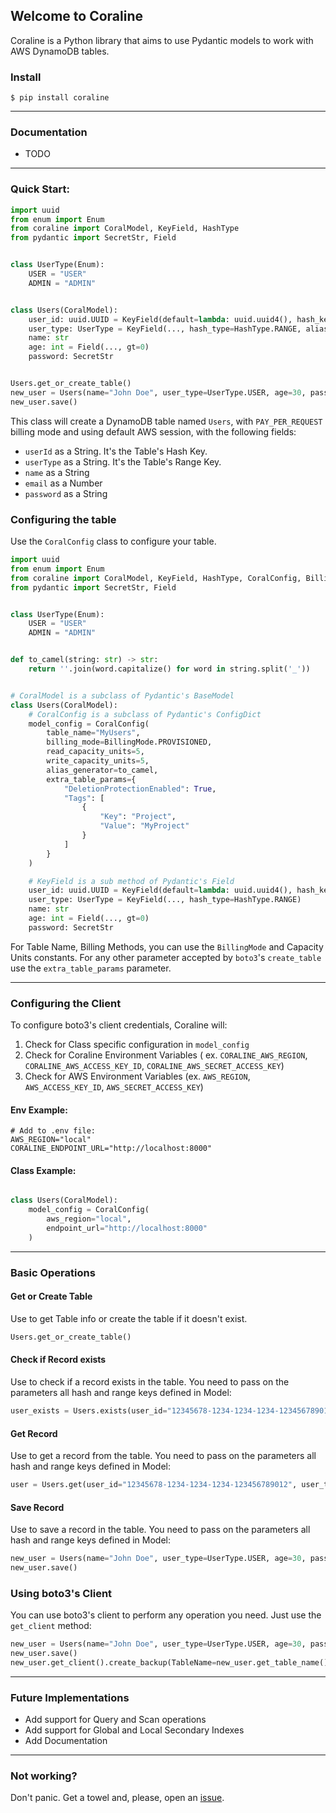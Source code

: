 ## Welcome to Coraline

Coraline is a Python library that aims to use Pydantic models to work with AWS DynamoDB tables.

### Install

```shell
$ pip install coraline
```

---

### Documentation

* TODO

---

### Quick Start:

```python
import uuid
from enum import Enum
from coraline import CoralModel, KeyField, HashType
from pydantic import SecretStr, Field


class UserType(Enum):
    USER = "USER"
    ADMIN = "ADMIN"


class Users(CoralModel):
    user_id: uuid.UUID = KeyField(default=lambda: uuid.uuid4(), hash_key=HashType.HASH, alias="userId")
    user_type: UserType = KeyField(..., hash_type=HashType.RANGE, alias="userType")
    name: str
    age: int = Field(..., gt=0)
    password: SecretStr


Users.get_or_create_table()
new_user = Users(name="John Doe", user_type=UserType.USER, age=30, password="123456")
new_user.save()
```

This class will create a DynamoDB table named `Users`, with `PAY_PER_REQUEST` billing mode and using default AWS
session, with the following fields:

* `userId` as a String. It's the Table's Hash Key.
* `userType` as a String. It's the Table's Range Key.
* `name` as a String
* `email` as a Number
* `password` as a String

### Configuring the table

Use the `CoralConfig` class to configure your table.

```python
import uuid
from enum import Enum
from coraline import CoralModel, KeyField, HashType, CoralConfig, BillingMode
from pydantic import SecretStr, Field


class UserType(Enum):
    USER = "USER"
    ADMIN = "ADMIN"


def to_camel(string: str) -> str:
    return ''.join(word.capitalize() for word in string.split('_'))


# CoralModel is a subclass of Pydantic's BaseModel
class Users(CoralModel):
    # CoralConfig is a subclass of Pydantic's ConfigDict
    model_config = CoralConfig(
        table_name="MyUsers",
        billing_mode=BillingMode.PROVISIONED,
        read_capacity_units=5,
        write_capacity_units=5,
        alias_generator=to_camel,
        extra_table_params={
            "DeletionProtectionEnabled": True,
            "Tags": [
                {
                    "Key": "Project",
                    "Value": "MyProject"
                }
            ]
        }
    )

    # KeyField is a sub method of Pydantic's Field
    user_id: uuid.UUID = KeyField(default=lambda: uuid.uuid4(), hash_key=HashType.HASH)
    user_type: UserType = KeyField(..., hash_type=HashType.RANGE)
    name: str
    age: int = Field(..., gt=0)
    password: SecretStr
```

For Table Name, Billing Methods, you can use the `BillingMode` and Capacity Units constants. For any other parameter
accepted by `boto3`'s `create_table` use the `extra_table_params` parameter.

---

### Configuring the Client

To configure boto3's client credentials, Coraline will:

1. Check for Class specific configuration in `model_config`
2. Check for Coraline Environment Variables (
   ex. `CORALINE_AWS_REGION`, `CORALINE_AWS_ACCESS_KEY_ID`, `CORALINE_AWS_SECRET_ACCESS_KEY`)
3. Check for AWS Environment Variables (ex. `AWS_REGION`, `AWS_ACCESS_KEY_ID`, `AWS_SECRET_ACCESS_KEY`)

#### Env Example:
```dotenv
# Add to .env file:
AWS_REGION="local"
CORALINE_ENDPOINT_URL="http://localhost:8000"
```

#### Class Example:
```python

class Users(CoralModel):
    model_config = CoralConfig(
        aws_region="local",
        endpoint_url="http://localhost:8000"
    )
```

---

### Basic Operations

#### Get or Create Table
Use to get Table info or create the table if it doesn't exist.

```python
Users.get_or_create_table()
```

#### Check if Record exists
Use to check if a record exists in the table. You need to pass on the parameters all hash and range keys defined in Model:

```python
user_exists = Users.exists(user_id="12345678-1234-1234-1234-123456789012", user_type=UserType.USER)
```

#### Get Record
Use to get a record from the table. You need to pass on the parameters all hash and range keys defined in Model:

```python
user = Users.get(user_id="12345678-1234-1234-1234-123456789012", user_type=UserType.USER)
```

#### Save Record
Use to save a record in the table. You need to pass on the parameters all hash and range keys defined in Model:

```python
new_user = Users(name="John Doe", user_type=UserType.USER, age=30, password="123456")
new_user.save()
```

### Using boto3's Client

You can use boto3's client to perform any operation you need. Just use the `get_client` method:

```python
new_user = Users(name="John Doe", user_type=UserType.USER, age=30, password="123456")
new_user.save()
new_user.get_client().create_backup(TableName=new_user.get_table_name(), BackupName="MyBackup")
```

---

### Future Implementations
* Add support for Query and Scan operations
* Add support for Global and Local Secondary Indexes
* Add Documentation

---

### Not working?

Don't panic. Get a towel and, please, open an
[issue](https://github.com/megalus/coraline/issues).
